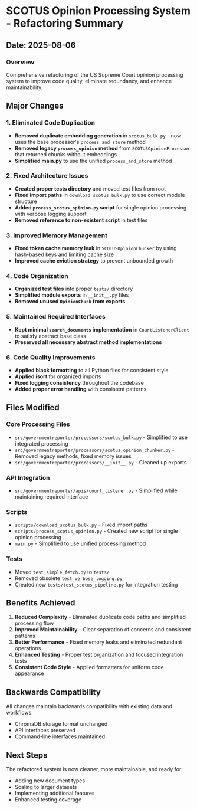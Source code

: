 # SCOTUS Opinion Processing System - Refactoring Summary

## Date: 2025-08-06

### Overview
Comprehensive refactoring of the US Supreme Court opinion processing system to improve code quality, eliminate redundancy, and enhance maintainability.

## Major Changes

### 1. Eliminated Code Duplication
- **Removed duplicate embedding generation** in `scotus_bulk.py` - now uses the base processor's `process_and_store` method
- **Removed legacy `process_opinion` method** from `SCOTUSOpinionProcessor` that returned chunks without embeddings
- **Simplified main.py** to use the unified `process_and_store` method

### 2. Fixed Architecture Issues
- **Created proper tests directory** and moved test files from root
- **Fixed import paths** in `download_scotus_bulk.py` to use correct module structure
- **Added `process_scotus_opinion.py` script** for single opinion processing with verbose logging support
- **Removed reference to non-existent script** in test files

### 3. Improved Memory Management
- **Fixed token cache memory leak** in `SCOTUSOpinionChunker` by using hash-based keys and limiting cache size
- **Improved cache eviction strategy** to prevent unbounded growth

### 4. Code Organization
- **Organized test files** into proper `tests/` directory
- **Simplified module exports** in `__init__.py` files
- **Removed unused `OpinionChunk` from exports**

### 5. Maintained Required Interfaces
- **Kept minimal `search_documents` implementation** in `CourtListenerClient` to satisfy abstract base class
- **Preserved all necessary abstract method implementations**

### 6. Code Quality Improvements
- **Applied black formatting** to all Python files for consistent style
- **Applied isort** for organized imports
- **Fixed logging consistency** throughout the codebase
- **Added proper error handling** with consistent patterns

## Files Modified

### Core Processing Files
- `src/governmentreporter/processors/scotus_bulk.py` - Simplified to use integrated processing
- `src/governmentreporter/processors/scotus_opinion_chunker.py` - Removed legacy methods, fixed memory issues
- `src/governmentreporter/processors/__init__.py` - Cleaned up exports

### API Integration
- `src/governmentreporter/apis/court_listener.py` - Simplified while maintaining required interface

### Scripts
- `scripts/download_scotus_bulk.py` - Fixed import paths
- `scripts/process_scotus_opinion.py` - Created new script for single opinion processing
- `main.py` - Simplified to use unified processing method

### Tests
- Moved `test_simple_fetch.py` to `tests/`
- Removed obsolete `test_verbose_logging.py`
- Created new `tests/test_scotus_pipeline.py` for integration testing

## Benefits Achieved

1. **Reduced Complexity** - Eliminated duplicate code paths and simplified processing flow
2. **Improved Maintainability** - Clear separation of concerns and consistent patterns
3. **Better Performance** - Fixed memory leaks and eliminated redundant operations
4. **Enhanced Testing** - Proper test organization and focused integration tests
5. **Consistent Code Style** - Applied formatters for uniform code appearance

## Backwards Compatibility

All changes maintain backwards compatibility with existing data and workflows:
- ChromaDB storage format unchanged
- API interfaces preserved
- Command-line interfaces maintained

## Next Steps

The refactored system is now cleaner, more maintainable, and ready for:
- Adding new document types
- Scaling to larger datasets
- Implementing additional features
- Enhanced testing coverage